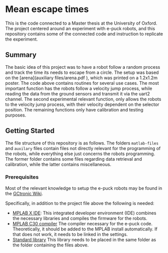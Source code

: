 # Mean escape times

This is the code connected to a Master thesis at the University of Oxford. The project
centered around an experiment with e-puck robots, and this repository contains some
of the connected code and instruction to replicate the experiment.

## Summary
The basic idea of this project was to have a robot follow a random process and track the time its needs to escape from a circle. The setup was based on the [arena](auxiliary files/arena.pdf
), which was printed on a 1.2x1.2m poster.
The code above contains routines for several use cases. The most important function has the robots
follow a velocity jump process, while reading the data from the ground sensors and transmit it via the uart2 channel. The second experimental relevant function, only allows the robots to the velocity jump process, with their velocity dependent on the selector position.
The remaining functions only have calibration and testing purposes.  


## Getting Started

The file structure of this repository is as follows. The folders  ``matlab-files`` and
``auxilary`` files contain files not directly relevant for the programming of the robots,
while everything else just concerns the robots programming.
The former folder contains some files regarding data retrieval and calibration,
while the latter contains miscellaneous.  

### Prerequisites

Most of the relevant knowledge to setup the e-puck robots may be found in the
[GCtronic Wiki](http://www.gctronic.com/doc/index.php/E-Puck).

Specifically, in addition to the project file above the following is needed:
* [MPLAB X IDE](http://www.microchip.com/mplab/mplab-x-ide): This integrated developer environment (IDE)
  combines the necessary libraries and compiles the firmware for the robots.
* [MPLAB C30 compiler](http://www.gctronic.com/files/MPLAB_C30_v3_00-StudentEdition.exe)
  The compiler necessary for the e-puck code. Theoretically, it should be added to the MPLAB install automatically. If that does not work, it needs to be linked in the settings.
* [Standard library](http://projects.gctronic.com/E-Puck/e-puck-gna-svn-rev116.zip) This library
  needs to be placed in the same folder as the folder containing the files above.














<!-- ## Acknowledgments

* Hat tip to anyone who's code was used
* Inspiration
* etc -->
